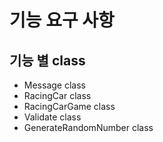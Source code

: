 # 기능 요구 사항

## 기능 별 class

- Message class
- RacingCar class
- RacingCarGame class
- Validate class
- GenerateRandomNumber class